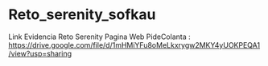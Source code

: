 # Reto_serenity_sofkau
Link Evidencia Reto Serenity Pagina Web PideColanta : https://drive.google.com/file/d/1mHMiYFu8oMeLkxrygw2MKY4yUOKPEQA1/view?usp=sharing
